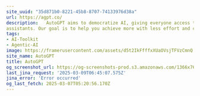 ```yaml
---
site_uuid: "35d871b0-8221-45b8-8707-74133976d38a"
url: https://agpt.co/
description:   AutoGPT aims to democratize AI, giving everyone access to powerful digital
assistants. Our goal is to help you achieve more with less effort and cost.
tags:
- AI-Toolkit
- Agentic-AI
image: https://framerusercontent.com/assets/d5t2IkFfffxXUaOVsjTFVzCmnQ.png
site_name: AutoGPT
title: AutoGPT
og_screenshot_url: https://og-screenshots-prod.s3.amazonaws.com/1366x768/80/false/2ce7c1f399a06ecc9017f17e0c1ae1f59a5b8fd960d075a4b0e92d59abdb9ea2.jpeg
last_jina_request: '2025-03-09T06:45:07.575Z'
jina_error: 'Error occurred'
og_last_fetch: 2025-03-07T05:20:56.170Z
---
```


